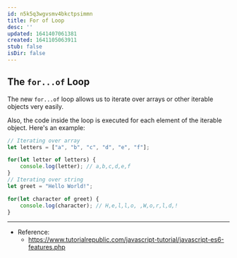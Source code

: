 ```yaml
---
id: n5k5q3wgvsmv4bkctpsimmn
title: For of Loop
desc: ''
updated: 1641407061381
created: 1641105063911
stub: false
isDir: false
---
```



## The `for...of` Loop

The new `for...of` loop allows us to iterate over arrays or other iterable objects very easily. 

Also, the code inside the loop is executed for each element of the iterable object. Here's an example:

```js
// Iterating over array 
let letters = ["a", "b", "c", "d", "e", "f"]; 

for(let letter of letters) { 
	console.log(letter); // a,b,c,d,e,f 
}
// Iterating over string 
let greet = "Hello World!"; 

for(let character of greet) { 
	console.log(character); // H,e,l,l,o, ,W,o,r,l,d,! 
}
```

---

- Reference:
  - <https://www.tutorialrepublic.com/javascript-tutorial/javascript-es6-features.php>

